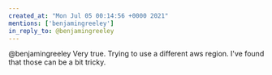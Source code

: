 ```yaml
---
created_at: "Mon Jul 05 00:14:56 +0000 2021"
mentions: ['benjamingreeley']
in_reply_to: @benjamingreeley
---
```


@benjamingreeley Very true. Trying to use a different aws region. I've found that those can be a bit tricky.